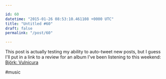 ```yaml
---

id: 60
datetime: "2015-01-26 08:53:10.461108 +0000 UTC"
title: "Untitled #60"
draft: false
permalink: "/post/60"

---
```


This post is actually testing my ability to auto-tweet new posts, but I guess I'll put in a link to a review for an album I've been listening to this weekend: [Björk: Vulnicura](http://pitchfork.com/reviews/albums/20181-vulnicura/)

#music
